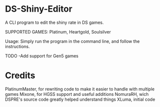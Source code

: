 # DS-Shiny-Editor
A CLI program to edit the shiny rate in DS games.

SUPPORTED GAMES: Platinum, Heartgold, Soulsilver


Usage: Simply run the program in the command line, and follow the instructions.

TODO
-Add support for Gen5 games

# Credits

PlatinumMaster, for rewriting code to make it easier to handle with multiple games
Mixone, for HGSS support and useful additions
NomuraRH, wich DSPRE's source code greatly helped understand things
XLuma, initial code
